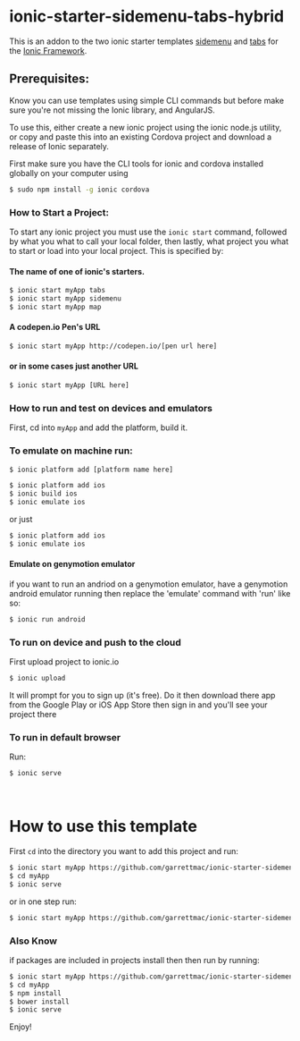 # ionic-starter-sidemenu-tabs-hybrid

This is an addon to the two ionic starter templates [sidemenu](https://github.com/driftyco/ionic-starter-sidemenu) and [tabs](https://github.com/driftyco/ionic-starter-tabs) for the [Ionic Framework](http://ionicframework.com/).



## Prerequisites:

Know you can use templates using simple CLI commands but before make sure you're not missing the Ionic library, and AngularJS.

To use this, either create a new ionic project using the ionic node.js utility, or copy and paste this into an existing Cordova project and download a release of Ionic separately.


First make sure you have the CLI tools for ionic and cordova installed globally on your computer using 

```bash
$ sudo npm install -g ionic cordova
```

### How to Start a Project:

To start any ionic project you must use the `ionic start` command, followed by what you what to call your local folder, then lastly, what project you what to start or load into your local project. This is specified by:

#### The name of one of ionic's starters.

```bash
$ ionic start myApp tabs
$ ionic start myApp sidemenu
$ ionic start myApp map
```

#### A codepen.io Pen's URL 
```bash
$ ionic start myApp http://codepen.io/[pen url here]
```

#### or in some cases just another URL
```bash
$ ionic start myApp [URL here]
```

### How to run and test on devices and emulators

First, cd into `myApp` and add the platform, build it.

 ### To emulate on machine run:
```bash
$ ionic platform add [platform name here]
```
```bash
$ ionic platform add ios
$ ionic build ios
$ ionic emulate ios
```

or just 

```bash
$ ionic platform add ios
$ ionic emulate ios
```

#### Emulate on genymotion emulator

 if you want to run an andriod on a genymotion emulator, have a genymotion android emulator running then replace the 'emulate' command with 'run' like so:


```bash
$ ionic run android
```

### To run on device and push to the cloud

First upload project to ionic.io

```bash
$ ionic upload
```

It will prompt for you to sign up (it's free). Do it then download there app from the Google Play or iOS App Store then sign in and you'll see your project there 


### To run in default browser

Run:

```bash
$ ionic serve
```








<br>

# How to use this template


First `cd` into the directory you want to add this project and run:

```bash
$ ionic start myApp https://github.com/garrettmac/ionic-starter-sidemenu-tabs-hybrid
$ cd myApp
$ ionic serve
```
or in one step run: 

```bash
$ ionic start myApp https://github.com/garrettmac/ionic-starter-sidemenu-tabs-hybrid && cd $_ && ionic serve
```


### Also Know

if packages are included in projects install then then run by running:

```bash
$ ionic start myApp https://github.com/garrettmac/ionic-starter-sidemenu-tabs-hybrid
$ cd myApp
$ npm install
$ bower install
$ ionic serve
```


Enjoy!







